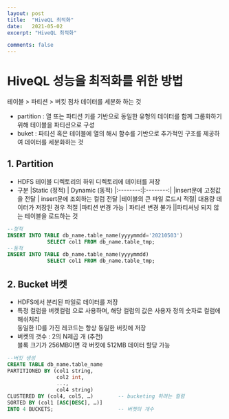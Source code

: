 ```yaml
---
layout: post
title:  "HiveQL 최적화"
date:   2021-05-02
excerpt: "HiveQL 최적화"

comments: false
---
```

#  HiveQL 성능을 최적화를 위한 방법
테이블 > 파티션 > 버킷
점차 데이터를 세분화 하는 것

* partition : 열 또는 파티션 키를 기반으로 동일한 유형의 데이터를 함께 그룹화하기 위해 테이블을 파티션으로 구성
* buket : 파티션 혹은 테이블에 열의 해시 함수를 기반으로 추가적인 구조를 제공하여 데이터를 세분화하는 것

## 1. Partition
* HDFS 테이블 디렉토리의 하위 디렉토리에 데이터를 저장
* 구분
|Static (정적) | Dynamic (동적)
   |:--------:|:--------:|
|insert문에 고정값을 전달 | insert문에 조회하는 컬럼 전달
|테이블의 큰 파일 로드시 적절| 대용량 데이터가 저장된 경우 적절
|파티션 변경 가능 | 파티션 변경 불가
||파티셔닝 되지 않는 테이블을 로드하는 것

```sql
--정적
INSERT INTO TABLE db_name.table_name(yyyymmdd='20210503')
             SELECT col1 FROM db_name.table_tmp;        
--동적
INSERT INTO TABLE db_name.table_name(yyyymmdd)
             SELECT col1 FROM db_name.table_tmp;                   
```

## 2. Bucket 버켓
* HDFS에서 분리된 파일로 데이터를 저장
* 특정 컬럼을 버켓컬럼 으로 사용하며, 해당 컬럼의 값은 사용자 정의 숫자로 컬럼에 해쉬처리 <br>
동일한 ID를 가진 레코드는 항상 동일한 버킷에 저장
* 버켓의 갯수 : 2의 N제곱 개 (추천)<br>
블록 크기가 256MB이면 각 버킷에 512MB 데이터 할당 가능

```sql
--버킷 생성
CREATE TABLE db_name.table_name
PARTITIONED BY (col1 string,
                col2 int,
                ...,
                col4 string)
CLUSTERED BY (col4, col5, …)        -- bucketing 하려는 컬럼
SORTED BY (col1 [ASC|DESC], …)]
INTO 4 BUCKETS;                     -- 버켓의 개수
```

